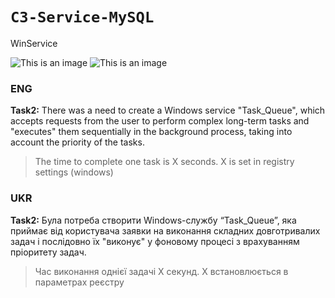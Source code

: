 # `C3-Service-MySQL`

 WinService
 
 ![This is an image](https://img.shields.io/badge/C%23-100%25-darkgreen) ![This is an image](https://img.shields.io/badge/version-1.0-lightblue)  
### ENG
**Task2:** There was a need to create a Windows service "Task_Queue", which accepts requests from the user to perform complex long-term tasks and "executes" them sequentially in the background process, taking into account the priority of the tasks.

> The time to complete one task is X seconds. X is set in registry settings (windows)

### UKR
**Task2:** Була потреба створити Windows-службу “Task_Queue”, яка приймає від користувача заявки на виконання складних довготривалих задач і послідовно їх "виконує" у фоновому процесі з врахуванням пріоритету задач. 
> Час виконання однієї задачі Х секунд. X встановлюється в параметрах реєстру 
